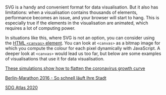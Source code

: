SVG is a handy and convenient format for data visualisation. But it also has limitations: when a visualisation contains thousands of elements, performance becomes an issue, and your browser will start to hang. This is especially true if the elements in the visualisation are animated, which requires a lot of computing power.

In situations like this, where SVG is not an option, you can consider using the [HTML `<canvas>` element](https://developer.mozilla.org/en-US/docs/Web/API/Canvas_API). You can look at `<canvas>` as a bitmap image for which you compute the colour for each pixel dynamically with JavaScript. A deeper look at `<canvas>` would lead us too far, but below are some examples of visualisations that use it for data visualisation.

[These simulations show how to flatten the coronavirus growth curve](https://www.washingtonpost.com/graphics/2020/world/corona-simulator/)

[Berlin-Marathon 2016 - So schnell läuft Ihre Stadt](https://interaktiv.morgenpost.de/berlin-marathon-2016/)

[SDG Atlas 2020](https://datatopics.worldbank.org/sdgatlas/goal-13-climate-action/)